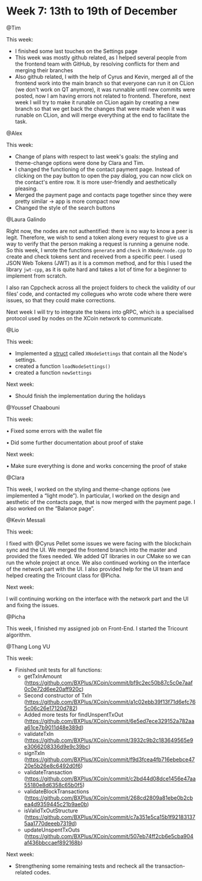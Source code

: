 # Week 7: 13th to 19th of December
@Tim

This week:

- I finished some last touches on the Settings page
- This week was mostly github related, as I helped several people from the frontend team with GitHub, by resolving conflicts for them and merging their branches
- Also github related, I with the help of Cyrus and Kevin, merged all of the frontend work into the main branch so that everyone can run it on CLion (we don't work on QT anymore), it was runnable until new commits were posted, now I am having errors not related to frontend. Therefore, next week I will try to make it runable on CLion again by creating a new branch so that we get back the changes that were made when it was runable on CLion, and will merge everything at the end to facilitate the task.


@Alex 

This week:

- Change of plans with respect to last week's goals: the styling and theme-change options were done by Clara and Tim.
- I changed the functioning of the contact payment page. Instead of clicking on the pay button to open the pay dialog, you can now click on the contact's entire row. It is more user-friendly and aesthetically pleasing.
- Merged the payment page and contacts page together since they were pretty similar → app is more compact now
- Changed the style of the search buttons

@Laura Galindo 

Right now, the nodes are not authentified: there is no way to know a peer is legit. Therefore, we wish to send a token along every request to give us a way to verify that the person making a request is running a genuine node. So this week, I wrote the functions `generate` and `check` in `XNode/node.cpp` to create and check tokens sent and received from a specific peer. I used JSON Web Tokens (JWT) as it is a common method, and for this I used the library `jwt-cpp`, as it is quite hard and takes a lot of time for a beginner to implement from scratch.

I also ran Cppcheck across all the project folders to check the validity of our files’ code, and contacted my collegues who wrote code where there were issues, so that they could make corrections.

Next week I will try to integrate the tokens into gRPC, which is a specialised protocol used by nodes on the XCoin network to communicate.

@Lio 

This week:

- Implemented a [struct](https://www.cplusplus.com/doc/tutorial/structures/) called `XNodeSettings` that contain all the Node's settings.
- created a function `loadNodeSettings()`
- created a function `newSettings`

Next week:

- Should finish the implementation  during the holidays

@Youssef Chaabouni 

This week:

• Fixed some errors with the wallet file

• Did some further documentation about proof of stake

Next week:

• Make sure everything is done and works concerning the proof of stake

@Clara  

This week, I worked on the styling and theme-change options (we implemented a “light mode”). In particular, I worked on the design and aesthetic of the contacts page, that is now merged with the payment page. I also worked on the “Balance page”.

@Kevin Messali 

This week:

 I fixed with @Cyrus Pellet some issues we were facing with the blockchain sync and the UI. We merged the frontend branch into the master and provided the fixes needed. We added QT libraries in our CMake so we can run the whole project at once. We also continued working on the interface of the network part with the UI. I also provided help for the UI team and helped creating the Tricount class for @Picha.

Next week:

I will continuing working on the interface with the network part and the UI and fixing the issues.

@Picha

This week, I finished my assigned job on Front-End. I started the Tricount algorithm. 

@Thang Long VU

This week:

- Finished unit tests for all functions:
    - getTxInAmount (https://github.com/BXPlus/XCoin/commit/bf9c2ec50b87c5c0e7aaf0c0e72d6ee20aff920c)
    - Second constructor of TxIn (https://github.com/BXPlus/XCoin/commit/a1c02ebb39f13f71d6efc765c06c26e17120d782)
    - Added more tests for findUnspentTxOut (https://github.com/BXPlus/XCoin/commit/6e5ed7ece329152a782aaa61ce7b9011d48e389d)
    - validateTxIn (https://github.com/BXPlus/XCoin/commit/3932c9b2c183649565e9e3066208336d9e9c39bc)
    - signTxIn (https://github.com/BXPlus/XCoin/commit/f9d3fcea4fb716ebebce4720e5b26e8c6492d0f6)
    - validateTransaction (https://github.com/BXPlus/XCoin/commit/c2bd44d08dce1456e47aa55180e8d6358c65b0f5)
    - validateBlockTransactions (https://github.com/BXPlus/XCoin/commit/268cd2809a81ebe0b2cbea4d9359445c21b9ae0b)
    - isValidTxOutStructure (https://github.com/BXPlus/XCoin/commit/c7a351e5ca15b1f921831375aa1770deeeb7319d)
    - updateUnspentTxOuts (https://github.com/BXPlus/XCoin/commit/507eb74ff2cb6e5cba904af436bbccaef892168b)
  
Next week:

- Strengthening some remaining tests and recheck all the transaction-related codes.
